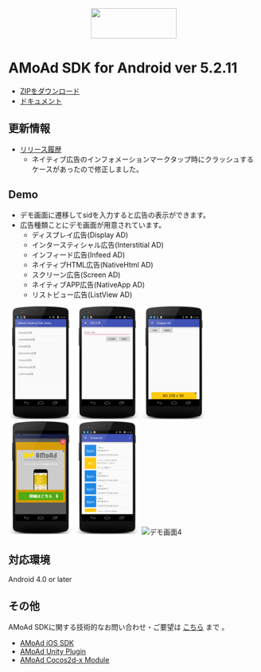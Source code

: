 <div align="center">
<img width="172" height="61" src="http://www.amoad.com/images/logo.png">
</div>

# AMoAd SDK for Android ver 5.2.11

- [ZIPをダウンロード](https://github.com/amoad/amoad-android-sdk/archive/master.zip)
- [ドキュメント](https://github.com/amoad/amoad-android-sdk/wiki)

## 更新情報
* [リリース履歴](https://github.com/amoad/amoad-android-sdk/releases)
  * ネイティブ広告のインフォメーションマークタップ時にクラッシュするケースがあったので修正しました。

## Demo
* デモ画面に遷移してsidを入力すると広告の表示ができます。
* 広告種類ことにデモ画面が用意されています。
  * ディスプレイ広告(Display AD)
  * インタースティシャル広告(Interstitial AD)
  * インフィード広告(Infeed AD)
  * ネイティブHTML広告(NativeHtml AD)
  * スクリーン広告(Screen AD)
  * ネイティブAPP広告(NativeApp AD)
  * リストビュー広告(ListView AD)

<div>
	<img src="/Images/MainActivity.png" width=130 alt="Main画面">
	<img src="/Images/FormActivity.png" width=130 alt="sid入力画面">
	<img src="/Images/DisplayActivity.png" width=130 alt="デモ画面1">
	<img src="/Images/InterstitialActivity.png" width=130 alt="デモ画面2">
	<img src="/Images/InfeedActivity.png" width=130 alt="デモ画面3">
	<img src="/Images/ScreenActivity.png" width=130 alt="デモ画面4">
</div>

## 対応環境
Android 4.0 or later

## その他
AMoAd SDKに関する技術的なお問い合わせ・ご要望は [こちら](https://github.com/amoad/amoad-ios-sdk/issues) まで 。

- [AMoAd iOS SDK](https://github.com/amoad/amoad-ios-sdk)
- [AMoAd Unity Plugin](https://github.com/amoad/amoad-unity-plugin)
- [AMoAd Cocos2d-x Module](https://github.com/amoad/amoad-cocos2dx-module)
